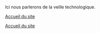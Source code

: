 Ici nous parlerons de la veille technologique.
<!-- Lien en HTML vers la racine du site (README.md) -->
<a href="index.md">Accueil du site</a>
                            
<!-- Lien en markdown vers la racine du site (README.md) -->
[Accueil du site](.)